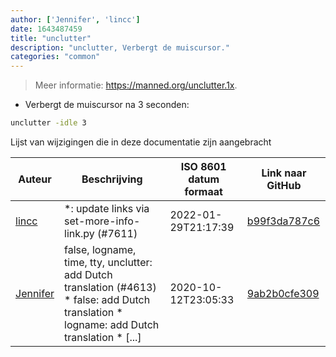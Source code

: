 ```yaml
---
author: ['Jennifer', 'lincc']
date: 1643487459
title: "unclutter"
description: "unclutter, Verbergt de muiscursor."
categories: "common"
---
```

> Meer informatie: <https://manned.org/unclutter.1x>.

- Verbergt de muiscursor na 3 seconden:

```bash
unclutter -idle 3
```
Lijst van wijzigingen die in deze documentatie zijn aangebracht


Auteur | Beschrijving | ISO 8601 datum formaat | Link naar GitHub
------|-----|-----|-----
[lincc](mailto:46962923+blueskyson@users.noreply.github.com) | *: update links via set-more-info-link.py (#7611) | 2022-01-29T21:17:39 | [b99f3da787c6](https://github.com/tldr-pages/tldr/commit/b99f3da787c6f43a545b9cb5ebd8265b1367fbc4)
[Jennifer](mailto:42771751+JenniX3@users.noreply.github.com) | false, logname, time, tty, unclutter: add Dutch translation (#4613) * false: add Dutch translation * logname: add Dutch translation * [...] | 2020-10-12T23:05:33 | [9ab2b0cfe309](https://github.com/tldr-pages/tldr/commit/9ab2b0cfe309c87971c3723406a94fa02deb4f40)

